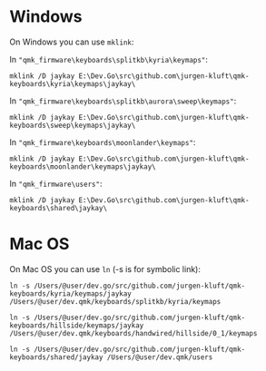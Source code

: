 # Windows

On Windows you can use `mklink`:
 
In `"qmk_firmware\keyboards\splitkb\kyria\keymaps"`:

 `mklink /D jaykay E:\Dev.Go\src\github.com\jurgen-kluft\qmk-keyboards\kyria\keymaps\jaykay\`

In `"qmk_firmware\keyboards\splitkb\aurora\sweep\keymaps"`:

 `mklink /D jaykay E:\Dev.Go\src\github.com\jurgen-kluft\qmk-keyboards\sweep\keymaps\jaykay\`

In `"qmk_firmware\keyboards\moonlander\keymaps"`:

 `mklink /D jaykay E:\Dev.Go\src\github.com\jurgen-kluft\qmk-keyboards\moonlander\keymaps\jaykay\`

In `"qmk_firmware\users"`:

 `mklink /D jaykay E:\Dev.Go\src\github.com\jurgen-kluft\qmk-keyboards\shared\jaykay\`

 
# Mac OS

On Mac OS you can use `ln` (-s is for symbolic link):

`ln -s /Users/@user/dev.go/src/github.com/jurgen-kluft/qmk-keyboards/kyria/keymaps/jaykay /Users/@user/dev.qmk/keyboards/splitkb/kyria/keymaps`

`ln -s /Users/@user/dev.go/src/github.com/jurgen-kluft/qmk-keyboards/hillside/keymaps/jaykay /Users/@user/dev.qmk/keyboards/handwired/hillside/0_1/keymaps`

`ln -s /Users/@user/dev.go/src/github.com/jurgen-kluft/qmk-keyboards/shared/jaykay /Users/@user/dev.qmk/users`